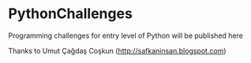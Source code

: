 # PythonChallenges
Programming challenges for entry level of Python will be published here

Thanks to Umut Çağdaş Coşkun (http://safkaninsan.blogspot.com)
